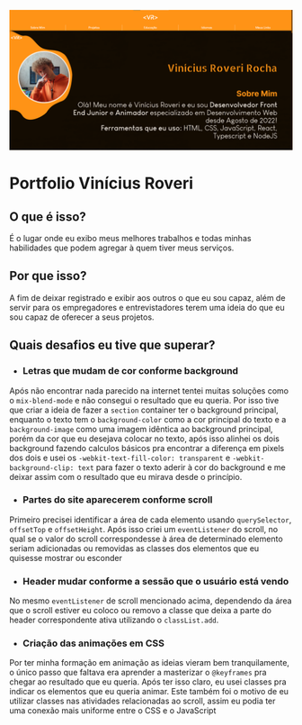 ![Foto da tela inicial](./img/Tela%20Inicial%20Portfolio%20Vini%20Roveri.png)

# Portfolio Vinícius Roveri


## O que é isso?

É o lugar onde eu exibo meus melhores trabalhos e todas minhas habilidades que podem agregar à quem tiver meus serviços.


## Por que isso?

A fim de deixar registrado e exibir aos outros o que eu sou capaz, além de servir para os empregadores e entrevistadores terem uma ideia do que eu sou capaz de oferecer a seus projetos.


## Quais desafios eu tive que superar?

- ### Letras que mudam de cor conforme background

Após não encontrar nada parecido na internet tentei muitas soluções como o `mix-blend-mode` e não consegui o resultado que eu queria. Por isso tive que criar a ideia de fazer a `section` container ter o background principal, enquanto o texto tem o `background-color` como a cor principal do texto e a `background-image` como uma imagem idêntica ao background principal, porém da cor que eu desejava colocar no texto, após isso alinhei os dois background fazendo calculos básicos pra encontrar a diferença em pixels dos dois e usei os `-webkit-text-fill-color: transparent` e `-webkit-background-clip: text` para fazer o texto aderir à cor do background e me deixar assim com o resultado que eu mirava desde o princípio.

- ### Partes do site aparecerem conforme scroll

Primeiro precisei identificar a área de cada elemento usando `querySelector`, `offsetTop` e `offsetHeight`. Após isso criei um `eventListener` do scroll, no qual se o valor do scroll correspondesse à área de determinado elemento seriam adicionadas ou removidas as classes dos elementos que eu quisesse mostrar ou esconder

- ### Header mudar conforme a sessão que o usuário está vendo

No mesmo `eventListener` de scroll mencionado acima, dependendo da área que o scroll estiver eu coloco ou removo a classe que deixa a parte do header correspondente ativa utilizando o `classList.add`. 

- ### Criação das animações em CSS

Por ter minha formação em animação as ideias vieram bem tranquilamente, o único passo que faltava era aprender a masterizar o `@keyframes` pra chegar ao resultado que eu queria. Após ter isso claro, eu usei classes pra indicar os elementos que eu queria animar. Este também foi o motivo de eu utilizar classes nas atividades relacionadas ao scroll, assim eu podia ter uma conexão mais uniforme entre o CSS e o JavaScript